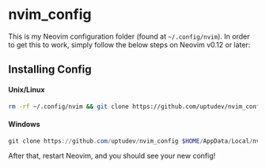 # nvim_config

This is my Neovim configuration folder (found at `~/.config/nvim`).
In order to get this to work, simply follow the below steps on Neovim v0.12 or later:

## Installing Config

#### Unix/Linux

```sh
rm -rf ~/.config/nvim && git clone https://github.com/uptudev/nvim_config ~/.config/nvim --depth 1
```

#### Windows

```powershell
git clone https://github.com/uptudev/nvim_config $HOME/AppData/Local/nvim-data --depth 1
```

After that, restart Neovim, and you should see your new config!
